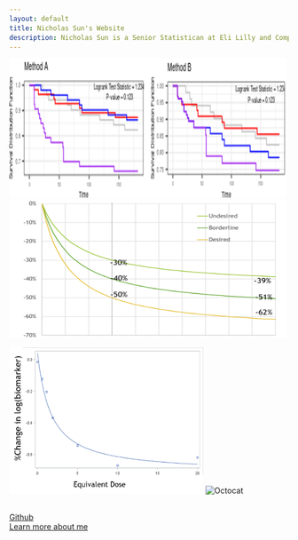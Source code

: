 ```yaml
---
layout: default
title: Nicholas Sun's Website
description: Nicholas Sun is a Senior Statistican at Eli Lilly and Company.
---
```

<div class="row marketing">
	<div class="span6">
	<img  alt="km" src="./file/KM_plot.png" width="500" height="250">
	</div>
	<div class="span6">
	<img  alt="km" src="./file/3model_plot.png" width="500" height="250">
	</div>
</div>

![KM_Plot](./file/model1.png) ![Octocat](https://github.githubassets.com/images/icons/emoji/octocat.png)<br/>
 <br/>
 
[Github](https://github.com/nicksun1)<br/>
[Learn more about me](./about/index.md)

